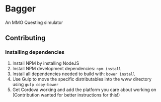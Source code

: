 # Bagger

An MMO Questing simulator

## Contributing
### Installing dependencies

1. Install NPM by installing NodeJS
2. Install NPM  development dependencies: `npm install`
3. Install all dependencies needed to build with: `bower install`
4. Use Gulp to move the specific distributables into the www directory using `gulp copy-bower`
5. Get Cordova working and add the platform you care about working on (Contribution wanted for better instructions for this!)
